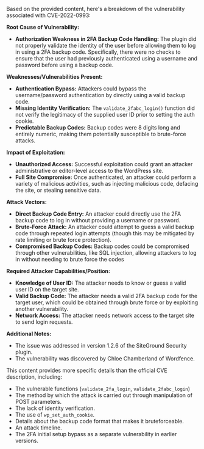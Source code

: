 Based on the provided content, here's a breakdown of the vulnerability associated with CVE-2022-0993:

**Root Cause of Vulnerability:**

*   **Authorization Weakness in 2FA Backup Code Handling:** The plugin did not properly validate the identity of the user before allowing them to log in using a 2FA backup code. Specifically, there were no checks to ensure that the user had previously authenticated using a username and password before using a backup code.

**Weaknesses/Vulnerabilities Present:**

*   **Authentication Bypass:** Attackers could bypass the username/password authentication by directly using a valid backup code.
*   **Missing Identity Verification:** The `validate_2fabc_login()` function did not verify the legitimacy of the supplied user ID prior to setting the auth cookie.
*   **Predictable Backup Codes:** Backup codes were 8 digits long and entirely numeric, making them potentially susceptible to brute-force attacks.

**Impact of Exploitation:**

*   **Unauthorized Access:** Successful exploitation could grant an attacker administrative or editor-level access to the WordPress site.
*   **Full Site Compromise:** Once authenticated, an attacker could perform a variety of malicious activities, such as injecting malicious code, defacing the site, or stealing sensitive data.

**Attack Vectors:**

*   **Direct Backup Code Entry:** An attacker could directly use the 2FA backup code to log in without providing a username or password.
*   **Brute-Force Attack:** An attacker could attempt to guess a valid backup code through repeated login attempts (though this may be mitigated by rate limiting or brute force protection).
*   **Compromised Backup Codes:** Backup codes could be compromised through other vulnerabilities, like SQL injection, allowing attackers to log in without needing to brute force the codes

**Required Attacker Capabilities/Position:**

*   **Knowledge of User ID:** The attacker needs to know or guess a valid user ID on the target site.
*   **Valid Backup Code:** The attacker needs a valid 2FA backup code for the target user, which could be obtained through brute force or by exploiting another vulnerability.
*   **Network Access:** The attacker needs network access to the target site to send login requests.

**Additional Notes:**

*   The issue was addressed in version 1.2.6 of the SiteGround Security plugin.
*   The vulnerability was discovered by Chloe Chamberland of Wordfence.

This content provides more specific details than the official CVE description, including:

* The vulnerable functions (`validate_2fa_login`, `validate_2fabc_login`)
* The method by which the attack is carried out through manipulation of POST parameters.
* The lack of identity verification.
* The use of `wp_set_auth_cookie`.
* Details about the backup code format that makes it bruteforceable.
* An attack timeline.
* The 2FA initial setup bypass as a separate vulnerability in earlier versions.